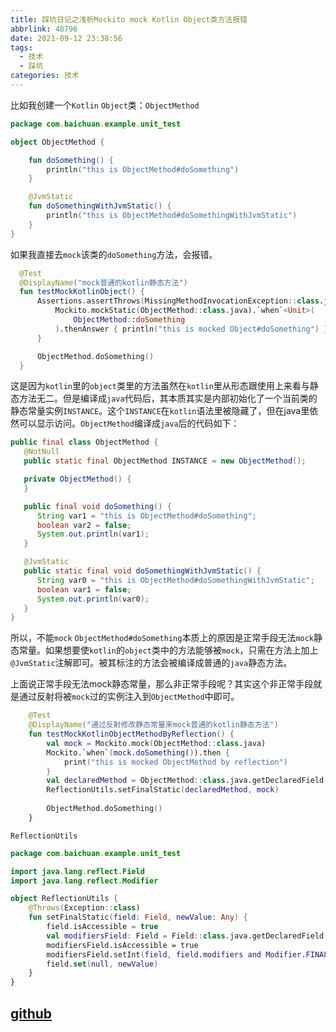 ```yaml
---
title: 踩坑日记之浅析Mockito mock Kotlin Object类方法报错
abbrlink: 48796
date: 2021-09-12 23:38:56
tags:
  - 技术
  - 踩坑
categories: 技术
---
```

比如我创建一个`Kotlin` `Object`类：`ObjectMethod`

```kotlin
package com.baichuan.example.unit_test

object ObjectMethod {

    fun doSomething() {
        println("this is ObjectMethod#doSomething")
    }

    @JvmStatic
    fun doSomethingWithJvmStatic() {
        println("this is ObjectMethod#doSomethingWithJvmStatic")
    }
}
```

如果我直接去`mock`该类的`doSomething`方法，会报错。

```kotlin
  @Test
  @DisplayName("mock普通的kotlin静态方法")
  fun testMockKotlinObject() {
      Assertions.assertThrows(MissingMethodInvocationException::class.java) {
          Mockito.mockStatic(ObjectMethod::class.java).`when`<Unit>(
              ObjectMethod::doSomething
          ).thenAnswer { println("this is mocked Object#doSomething") }
      }

      ObjectMethod.doSomething()
  }
```

这是因为`kotlin`里的`object`类里的方法虽然在`kotlin`里从形态跟使用上来看与静态方法无二。但是编译成`java`代码后，其本质其实是内部初始化了一个当前类的静态常量实例`INSTANCE`。这个`INSTANCE`在`kotlin`语法里被隐藏了，但在java里依然可以显示访问。`ObjectMethod`编译成`java`后的代码如下：

```java
public final class ObjectMethod {
   @NotNull
   public static final ObjectMethod INSTANCE = new ObjectMethod();

   private ObjectMethod() {
   }

   public final void doSomething() {
      String var1 = "this is ObjectMethod#doSomething";
      boolean var2 = false;
      System.out.println(var1);
   }

   @JvmStatic
   public static final void doSomethingWithJvmStatic() {
      String var0 = "this is ObjectMethod#doSomethingWithJvmStatic";
      boolean var1 = false;
      System.out.println(var0);
   }
}
```

所以，不能`mock` `ObjectMethod#doSomething`本质上的原因是正常手段无法`mock`静态常量。如果想要使`kotlin`的`object`类中的方法能够被`mock`，只需在方法上加上`@JvmStatic`注解即可。被其标注的方法会被编译成普通的`java`静态方法。

上面说正常手段无法mock静态常量，那么非正常手段呢？其实这个非正常手段就是通过反射将被`mock`过的实例注入到`ObjectMethod`中即可。

```kotlin
	@Test
	@DisplayName("通过反射修改静态常量来mock普通的kotlin静态方法")
	fun testMockKotlinObjectMethodByReflection() {
	    val mock = Mockito.mock(ObjectMethod::class.java)
	    Mockito.`when`(mock.doSomething()).then {
	        print("this is mocked ObjectMethod by reflection")
	    }
	    val declaredMethod = ObjectMethod::class.java.getDeclaredField("INSTANCE")
	    ReflectionUtils.setFinalStatic(declaredMethod, mock)
	
	    ObjectMethod.doSomething()
	}
```

`ReflectionUtils`

```kotlin
package com.baichuan.example.unit_test

import java.lang.reflect.Field
import java.lang.reflect.Modifier

object ReflectionUtils {
    @Throws(Exception::class)
    fun setFinalStatic(field: Field, newValue: Any) {
        field.isAccessible = true
        val modifiersField: Field = Field::class.java.getDeclaredField("modifiers")
        modifiersField.isAccessible = true
        modifiersField.setInt(field, field.modifiers and Modifier.FINAL.inv())
        field.set(null, newValue)
    }
}
```
## [github](https://github.com/scientificCommunity/blog-sample/tree/main/unit-test-sample)

